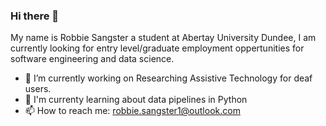 ### Hi there 👋

My name is Robbie Sangster a student at Abertay University Dundee, I am currently looking for entry level/graduate employment oppertunities for software engineering and data science.

- 🔭 I’m currently working on Researching Assistive Technology for deaf users.
- 🌱 I'm currenty learning about data pipelines in Python
- 📫 How to reach me: robbie.sangster1@outlook.com

